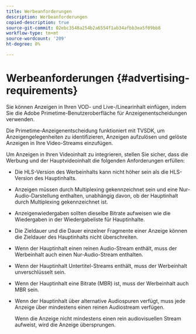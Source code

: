 ```yaml
---
title: Werbeanforderungen
description: Werbeanforderungen
copied-description: true
source-git-commit: 02ebc3548a254b2a6554f1ab34afbb3ea5f09bb8
workflow-type: tm+mt
source-wordcount: '209'
ht-degree: 0%

---
```


# Werbeanforderungen {#advertising-requirements}

Sie können Anzeigen in Ihren VOD- und Live-/Linearinhalt einfügen, indem Sie die Adobe Primetime-Benutzeroberfläche für Anzeigenentscheidungen verwenden.

Die Primetime-Anzeigenentscheidung funktioniert mit TVSDK, um Anzeigengelegenheiten zu identifizieren, Anzeigen aufzulösen und gelöste Anzeigen in Ihre Video-Streams einzufügen.

Um Anzeigen in Ihren Videoinhalt zu integrieren, stellen Sie sicher, dass die Werbung und der Hauptvideoinhalt die folgenden Anforderungen erfüllen:

* Die HLS-Version des Werbeinhalts kann nicht höher sein als die HLS-Version des Hauptinhalts.
* Anzeigen müssen durch Multiplexing gekennzeichnet sein und eine Nur-Audio-Darstellung enthalten, unabhängig davon, ob der Hauptinhalt durch Multiplexing gekennzeichnet ist.
* Anzeigenwiedergaben sollten dieselbe Bitrate aufweisen wie die Wiedergaben in der Wiedergabeliste für Hauptinhalte.
* Die Zieldauer und die Dauer einzelner Fragmente einer Anzeige können die Zieldauer des Hauptinhalts nicht überschreiten.
* Wenn der Hauptinhalt einen reinen Audio-Stream enthält, muss der Werbeinhalt auch einen Nur-Audio-Stream enthalten.
* Wenn der Hauptinhalt Untertitel-Streams enthält, muss der Werbeinhalt unverschlüsselt sein.
* Wenn der Hauptinhalt eine Bitrate (MBR) ist, muss der Werbeinhalt auch MBR sein.
* Wenn der Hauptinhalt über alternative Audiospuren verfügt, muss jede Anzeige über mindestens einen reinen Audiostream verfügen.

  Wenn die Anzeige nicht mindestens einen rein audiovisuellen Stream aufweist, wird die Anzeige übersprungen.
